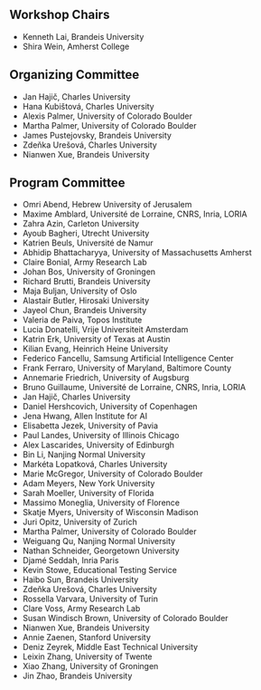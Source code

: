 ## Workshop Chairs

- Kenneth Lai, Brandeis University
- Shira Wein, Amherst College

## Organizing Committee

- Jan Hajič, Charles University
- Hana Kubištová, Charles University
- Alexis Palmer, University of Colorado Boulder
- Martha Palmer, University of Colorado Boulder
- James Pustejovsky, Brandeis University
- Zdeňka Urešová, Charles University
- Nianwen Xue, Brandeis University

## Program Committee

- Omri Abend, Hebrew University of Jerusalem
- Maxime Amblard, Université de Lorraine, CNRS, Inria, LORIA
- Zahra Azin, Carleton University
- Ayoub Bagheri, Utrecht University
- Katrien Beuls, Université de Namur
- Abhidip Bhattacharyya, University of Massachusetts Amherst
- Claire Bonial, Army Research Lab
- Johan Bos, University of Groningen
- Richard Brutti, Brandeis University
- Maja Buljan, University of Oslo
- Alastair Butler, Hirosaki University
- Jayeol Chun, Brandeis University
- Valeria de Paiva, Topos Institute
- Lucia Donatelli, Vrije Universiteit Amsterdam
- Katrin Erk, University of Texas at Austin
- Kilian Evang, Heinrich Heine University
- Federico Fancellu, Samsung Artificial Intelligence Center
- Frank Ferraro, University of Maryland, Baltimore County
- Annemarie Friedrich, University of Augsburg
- Bruno Guillaume, Université de Lorraine, CNRS, Inria, LORIA
- Jan Hajič, Charles University
- Daniel Hershcovich, University of Copenhagen
- Jena Hwang, Allen Institute for AI
- Elisabetta Jezek, University of Pavia
- Paul Landes, University of Illinois Chicago
- Alex Lascarides, University of Edinburgh
- Bin Li, Nanjing Normal University
- Markéta Lopatková, Charles University
- Marie McGregor, University of Colorado Boulder
- Adam Meyers, New York University
- Sarah Moeller, University of Florida
- Massimo Moneglia, University of Florence
- Skatje Myers, University of Wisconsin Madison
- Juri Opitz, University of Zurich
- Martha Palmer, University of Colorado Boulder
- Weiguang Qu, Nanjing Normal University
- Nathan Schneider, Georgetown University
- Djamé Seddah, Inria Paris
- Kevin Stowe, Educational Testing Service
- Haibo Sun, Brandeis University
- Zdeňka Urešová, Charles University
- Rossella Varvara, University of Turin
- Clare Voss, Army Research Lab
- Susan Windisch Brown, University of Colorado Boulder
- Nianwen Xue, Brandeis University
- Annie Zaenen, Stanford University
- Deniz Zeyrek, Middle East Technical University
- Leixin Zhang, University of Twente
- Xiao Zhang, University of Groningen
- Jin Zhao, Brandeis University
